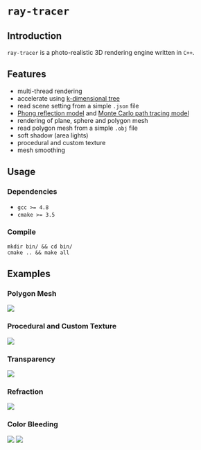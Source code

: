 # `ray-tracer`

## Introduction

`ray-tracer` is a photo-realistic 3D rendering engine written in `C++`.

## Features
* multi-thread rendering
* accelerate using [k-dimensional tree](https://en.wikipedia.org/wiki/K-d_tree)
* read scene setting from a simple `.json` file
* [Phong reflection model](http://en.wikipedia.org/wiki/Phong_reflection_model) and [Monte Carlo path tracing model](http://en.wikipedia.org/wiki/Path_tracing)
* rendering of plane, sphere and polygon mesh
* read polygon mesh from a simple `.obj` file
* soft shadow (area lights)
* procedural and custom texture
* mesh smoothing

## Usage

### Dependencies
* `gcc >= 4.8`
* `cmake >= 3.5`

### Compile
```
mkdir bin/ && cd bin/
cmake .. && make all
```
## Examples

### Polygon Mesh
![](https://raw.githubusercontent.com/zhijian-liu/ray-tracer/master/images/mesh.ppm?token=AFg7pV3xTZX2tQGvdtCeE8_Y_Sh5q2uwks5Y7XSnwA%3D%3D)

### Procedural and Custom Texture
![](https://raw.githubusercontent.com/zhijian-liu/ray-tracer/master/images/texture.ppm?token=AFg7pVeGzE6vHhxvi03-9AaBNGDHQwH1ks5Y7I-fwA%3D%3D)

### Transparency
![](https://raw.githubusercontent.com/zhijian-liu/ray-tracer/master/images/transparency.ppm?token=AFg7pUHTkBg7N22VosFDAC0Y5MFnflzjks5Y7I-4wA%3D%3D)

### Refraction
![](https://raw.githubusercontent.com/zhijian-liu/ray-tracer/master/images/refraction.ppm?token=AFg7pdFSghDaS4idWkg84B3numM0SBF0ks5Y7I_rwA%3D%3D)

### Color Bleeding
![](https://raw.githubusercontent.com/zhijian-liu/ray-tracer/master/images/sphere-bleeding.ppm?token=AFg7pX8h4UQTZXlV17-0hRY0Oh4VZCGrks5Y7OmCwA%3D%3D)
![](https://raw.githubusercontent.com/zhijian-liu/ray-tracer/master/images/plane-bleeding.ppm?token=AFg7pZWaQqfyg-nGGKbHSwmk3CowFyRVks5Y7OmAwA%3D%3D)

